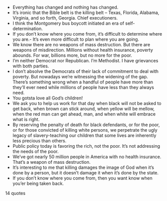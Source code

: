 - Everything has changed and nothing has changed.
 - It’s ironic that the Bible belt is the killing belt – Texas, Florida, Alabama, Virginia, and so forth, Georgia. Chief executioners.
 - I think the Montgomery bus boycott initiated an era of self-determination.
 - If you don’t know where you come from, it’s difficult to determine where you are.- It’s even more difficult to plan where you are going.
 - We know there are no weapons of mass destruction. But there are weapons of misdirection. Millions without health insurance, poverty abounds. For war, billions more, but no more for the poor.
 - I’m neither Democrat nor Republican. I’m Methodist. I have grievances with both parties.
 - I don’t absolve the Democrats of their lack of commitment to deal with poverty. But nowadays we’re witnessing the widening of the gap. There’s something wrong when a handful of people have more than they’ll ever need while millions of people have less than they always need.
 - You gotsta love all God’s children!
 - We ask you to help us work for that day when black will not be asked to get back, when brown can stick around, when yellow will be mellow, when the red man can get ahead, man, and when white will embrace what is right.
 - By reserving the penalty of death for black defendants, or for the poor, or for those convicted of killing white persons, we perpetrate the ugly legacy of slavery-teaching our children that some lives are inherently less precious than others.
 - Public policy today is favoring the rich, not the poor. It’s not addressing the needs of the poor.
 - We’ve got nearly 50 million people in America with no health insurance. That’s a weapon of mass destruction.
 - It’s interesting to me that killing damages the image of God when it’s done by a person, but it doesn’t damage it when it’s done by the state.
 - If you don’t know where you come from, then you want know when you’er being taken back.

14 quotes